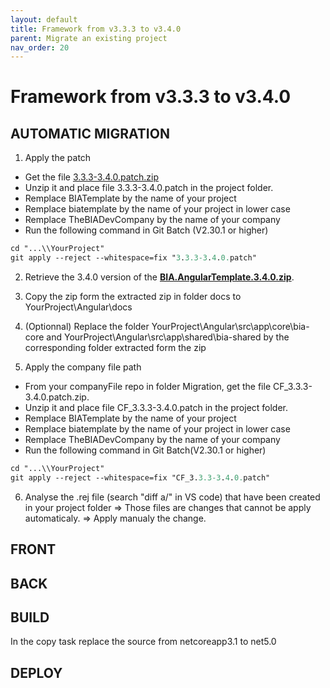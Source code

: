 ```yaml
---
layout: default
title: Framework from v3.3.3 to v3.4.0
parent: Migrate an existing project
nav_order: 20
---
```

# Framework from v3.3.3 to v3.4.0

## AUTOMATIC MIGRATION
1. Apply the patch
* Get the file [3.3.3-3.4.0.patch.zip](./Patch/3.3.3-3.4.0.patch.zip)
* Unzip it and place file 3.3.3-3.4.0.patch in the project folder.
* Remplace BIATemplate by the name of your project
* Remplace biatemplate by the name of your project in lower case
* Remplace TheBIADevCompany by the name of your company
* Run the following command in Git Batch (V2.30.1 or higher)
``` ps
cd "...\\YourProject"
git apply --reject --whitespace=fix "3.3.3-3.4.0.patch"
```

2. Retrieve the 3.4.0 version of the **[BIA.AngularTemplate.3.4.0.zip](../Templates/V3.4.0/BIA.AngularTemplate.3.4.0.zip)**.

3. Copy the zip form the extracted zip in folder docs to YourProject\Angular\docs

4. (Optionnal) Replace the folder YourProject\Angular\src\app\core\bia-core and YourProject\Angular\src\app\shared\bia-shared by the corresponding folder extracted form the zip

5. Apply the company file path
* From your companyFile repo in folder Migration, get the file CF_3.3.3-3.4.0.patch.zip.
* Unzip it and place file CF_3.3.3-3.4.0.patch in the project folder.
* Remplace BIATemplate by the name of your project
* Remplace biatemplate by the name of your project in lower case
* Remplace TheBIADevCompany by the name of your company
* Run the following command in Git Batch(V2.30.1 or higher)
``` ps
cd "...\\YourProject"
git apply --reject --whitespace=fix "CF_3.3.3-3.4.0.patch"
```

6. Analyse the .rej file (search "diff a/" in VS code) that have been created in your project folder
=> Those files are changes that cannot be apply automaticaly.
=> Apply manualy the change.

## FRONT

## BACK

## BUILD

In the copy task replace the source from netcoreapp3.1 to net5.0

## DEPLOY
